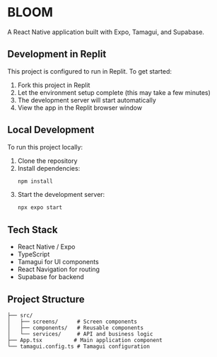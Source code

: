 # BLOOM

A React Native application built with Expo, Tamagui, and Supabase.

## Development in Replit

This project is configured to run in Replit. To get started:

1. Fork this project in Replit
2. Let the environment setup complete (this may take a few minutes)
3. The development server will start automatically
4. View the app in the Replit browser window

## Local Development

To run this project locally:

1. Clone the repository
2. Install dependencies:
   ```bash
   npm install
   ```
3. Start the development server:
   ```bash
   npx expo start
   ```

## Tech Stack

- React Native / Expo
- TypeScript
- Tamagui for UI components
- React Navigation for routing
- Supabase for backend

## Project Structure

```
├── src/
│   ├── screens/      # Screen components
│   ├── components/   # Reusable components
│   └── services/     # API and business logic
├── App.tsx          # Main application component
└── tamagui.config.ts # Tamagui configuration

